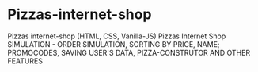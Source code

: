 # Pizzas-internet-shop
Pizzas internet-shop (HTML, CSS, Vanilla-JS)
Pizzas Internet Shop SIMULATION - ORDER SIMULATION, SORTING BY PRICE, NAME; PROMOCODES, SAVING USER'S DATA, PIZZA-CONSTRUTOR AND OTHER FEATURES
